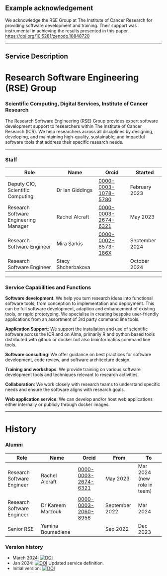 ## Example acknowledgement
We acknowledge the RSE Group at The Institute of Cancer Research for providing software development and training. Their support was instrumental in achieving the results presented in this paper. https://doi.org/10.5281/zenodo.10848720

---

## Service Description
# Research Software Engineering (RSE) Group

### Scientific Computing, Digital Services, Institute of Cancer Research  
The Research Software Engineering (RSE) Group provides expert software development support to researchers within The Institute of Cancer Research (ICR). We help researchers across all disciplines by designing, developing, and maintaining high-quality, sustainable, and impactful software tools that address their specific research needs.

---

### Staff
| Role | Name | Orcid | Started |
| -- | -- | -- | -- |
| Deputy CIO, Scientific Computing | Dr Ian Giddings | [0000-0003-1078-5780](https://orcid.org/0000-0003-1078-5780) | February 2023 |
| Research Software Engineering Manager | Rachel Alcraft | [0000-0003-2674-6321](https://orcid.org/0000-0003-2674-6321) | May 2023 |
| Research Software Engineer | Mira Sarkis |  [0000-0002-8573-186X](https://orcid.org/0000-0002-8573-186X)| September 2024 |
| Research Software Engineer | Stacy Shcherbakova |  | October 2024 |

---

### Service Capabilities and Functions
**Software development**: We help you turn research ideas into functional software tools, from conception to implementation and deployment. 
This can be full software development, adaption and enhancement of existing tools, or rapid prototyping. We specialise in creating bespoke user-friendly applications from an assortment of 3rd party command line tools.

**Application Support**: We support the installation and use of scientific software across the ICR and on Alma, primarily R and python based tools distributed with github or docker but also bioinformatics command line tools.
  
**Software consulting**: We offer guidance on best practices for software development, code review, and software architecture design.  
  
**Training and workshops**: We provide training on various software development tools and techniques relevant to research activities.  
    
**Collaboration**: We work closely with research teams to understand specific needs and ensure the software aligns with research goals.  

**Web application service**: We can develop and/or host web applications either internally or publicly through docker images. 

---

# History

### Alumni
| Role | Name | Orcid | From | To | 
| -- | -- | -- | -- | -- |
| Research Software Engineer | Rachel Alcraft | [0000-0003-2674-6321](https://orcid.org/0000-0003-2674-6321) | May 2023 | Mar 2024 (new role in team) |
| Research Software Engineer | Dr Kareem Marzouk | [0000-0003-2060-8956](https://orcid.org/0000-0003-2060-8956) | September 2022 | Mar 2024
| Senior RSE | Yamina Boumediene | | Sep 2022 | Dec 2023 |

### Version history
- March 2024: [![DOI](https://zenodo.org/badge/DOI/10.5281/zenodo.10848720.svg)](https://doi.org/10.5281/zenodo.10848720)
- Jan 2024: [![DOI](https://zenodo.org/badge/DOI/10.5281/zenodo.10684363.svg)](https://doi.org/10.5281/zenodo.10684363) Updated service definition.
- Initial version: [![DOI](https://zenodo.org/badge/DOI/10.5281/zenodo.10683143.svg)](https://doi.org/10.5281/zenodo.10683143)  




